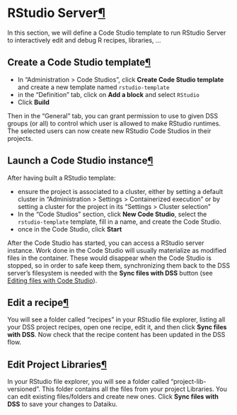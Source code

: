 RStudio Server[¶](#rstudio-server "Permalink to this heading")
==============================================================


In this section, we will define a Code Studio template to run RStudio Server to interactively edit and debug R recipes, libraries, …



Create a Code Studio template[¶](#create-a-code-studio-template "Permalink to this heading")
--------------------------------------------------------------------------------------------


* In “Administration \> Code Studios”, click **Create Code Studio template** and create a new template named `rstudio-template`
* in the “Definition” tab, click on **Add a block** and select `RStudio`
* Click **Build**


Then in the “General” tab, you can grant permission to use to given DSS groups (or all) to control which user is allowed to make RStudio runtimes. The selected users can now create new RStudio Code Studios in their projects.




Launch a Code Studio instance[¶](#launch-a-code-studio-instance "Permalink to this heading")
--------------------------------------------------------------------------------------------


After having built a RStudio template:


* ensure the project is associated to a cluster, either by setting a default cluster in “Administration \> Settings \> Containerized execution” or by setting a cluster for the project in its “Settings \> Cluster selection”
* In the “Code Studios” section, click **New Code Studio**, select the `rstudio-template` template, fill in a name, and create the Code Studio.
* once in the Code Studio, click **Start**


After the Code Studio has started, you can access a RStudio server instance. Work done in the Code Studio will usually materialize as modified files in the container. These would disappear when the Code Studio is stopped, so in order to safe keep them, synchronizing them back to the DSS server’s filesystem is needed with the **Sync files with DSS** button (see [Editing files with Code Studio](../code-studio-operations.html#synchronized-files)).




Edit a recipe[¶](#edit-a-recipe "Permalink to this heading")
------------------------------------------------------------


You will see a folder called “recipes” in your RStudio file explorer,
listing all your DSS project recipes, open one recipe, edit it, and then click **Sync files with DSS**.
Now check that the recipe content has been updated in the DSS flow.




Edit Project Libraries[¶](#edit-project-libraries "Permalink to this heading")
------------------------------------------------------------------------------


In your RStudio file explorer, you will see a folder called “project\-lib\-versioned”. This folder contains all the files from your project Libraries. You can edit existing files/folders and create new ones. Click **Sync files with DSS** to save your changes to Dataiku.